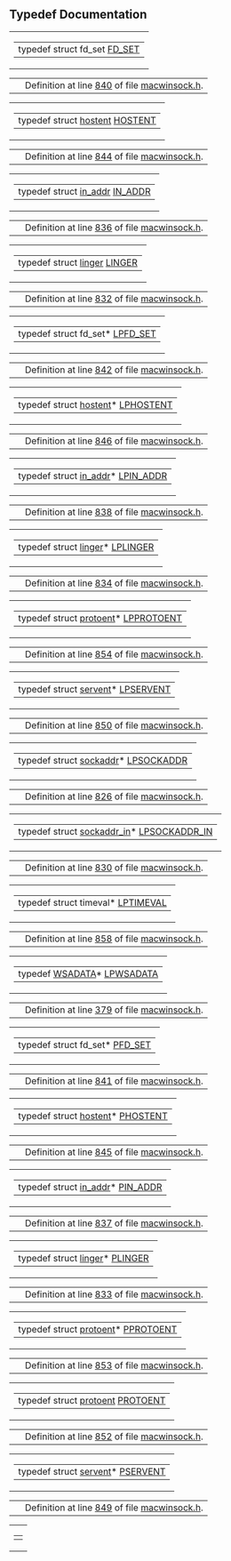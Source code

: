 ## Typedef Documentation

<span id="4b713e955f7da6e32fe29495afaf2d4c" class="anchor"></span>

<table class="mdTable" data-cellpadding="2" data-cellspacing="0">
<colgroup>
<col style="width: 100%" />
</colgroup>
<tbody>
<tr>
<td class="mdRow"><table data-cellpadding="0" data-cellspacing="0" data-border="0">
<tbody>
<tr>
<td class="md" data-nowrap="" data-valign="top">typedef struct fd_set <a href="macwinsock_8h.md#4b713e955f7da6e32fe29495afaf2d4c" class="el">FD_SET</a></td>
</tr>
</tbody>
</table></td>
</tr>
</tbody>
</table>

|  |  |
|----|----|
|   | Definition at line <a href="macwinsock_8h-source.md#l00840" class="el">840</a> of file <a href="macwinsock_8h-source.md" class="el">macwinsock.h</a>. |

<span id="1d46ca6c6f66e53d4094f8a54a685b7c" class="anchor"></span>

<table class="mdTable" data-cellpadding="2" data-cellspacing="0">
<colgroup>
<col style="width: 100%" />
</colgroup>
<tbody>
<tr>
<td class="mdRow"><table data-cellpadding="0" data-cellspacing="0" data-border="0">
<tbody>
<tr>
<td class="md" data-nowrap="" data-valign="top">typedef struct <a href="structhostent.md" class="el">hostent</a> <a href="structhostent.md" class="el">HOSTENT</a></td>
</tr>
</tbody>
</table></td>
</tr>
</tbody>
</table>

|  |  |
|----|----|
|   | Definition at line <a href="macwinsock_8h-source.md#l00844" class="el">844</a> of file <a href="macwinsock_8h-source.md" class="el">macwinsock.h</a>. |

<span id="6991dda2cc77bf3dfa372118c14e466c" class="anchor"></span>

<table class="mdTable" data-cellpadding="2" data-cellspacing="0">
<colgroup>
<col style="width: 100%" />
</colgroup>
<tbody>
<tr>
<td class="mdRow"><table data-cellpadding="0" data-cellspacing="0" data-border="0">
<tbody>
<tr>
<td class="md" data-nowrap="" data-valign="top">typedef struct <a href="structin__addr.md" class="el">in_addr</a> <a href="structin__addr.md" class="el">IN_ADDR</a></td>
</tr>
</tbody>
</table></td>
</tr>
</tbody>
</table>

|  |  |
|----|----|
|   | Definition at line <a href="macwinsock_8h-source.md#l00836" class="el">836</a> of file <a href="macwinsock_8h-source.md" class="el">macwinsock.h</a>. |

<span id="b9753d289da26939bd43ccc2e59fff76" class="anchor"></span>

<table class="mdTable" data-cellpadding="2" data-cellspacing="0">
<colgroup>
<col style="width: 100%" />
</colgroup>
<tbody>
<tr>
<td class="mdRow"><table data-cellpadding="0" data-cellspacing="0" data-border="0">
<tbody>
<tr>
<td class="md" data-nowrap="" data-valign="top">typedef struct <a href="structlinger.md" class="el">linger</a> <a href="structlinger.md" class="el">LINGER</a></td>
</tr>
</tbody>
</table></td>
</tr>
</tbody>
</table>

|  |  |
|----|----|
|   | Definition at line <a href="macwinsock_8h-source.md#l00832" class="el">832</a> of file <a href="macwinsock_8h-source.md" class="el">macwinsock.h</a>. |

<span id="899447adb47039d2c360e651ee7d3ae1" class="anchor"></span>

<table class="mdTable" data-cellpadding="2" data-cellspacing="0">
<colgroup>
<col style="width: 100%" />
</colgroup>
<tbody>
<tr>
<td class="mdRow"><table data-cellpadding="0" data-cellspacing="0" data-border="0">
<tbody>
<tr>
<td class="md" data-nowrap="" data-valign="top">typedef struct fd_set* <a href="macwinsock_8h.md#899447adb47039d2c360e651ee7d3ae1" class="el">LPFD_SET</a></td>
</tr>
</tbody>
</table></td>
</tr>
</tbody>
</table>

|  |  |
|----|----|
|   | Definition at line <a href="macwinsock_8h-source.md#l00842" class="el">842</a> of file <a href="macwinsock_8h-source.md" class="el">macwinsock.h</a>. |

<span id="e43a5c3bb4de40978c2d4d0fb3ada217" class="anchor"></span>

<table class="mdTable" data-cellpadding="2" data-cellspacing="0">
<colgroup>
<col style="width: 100%" />
</colgroup>
<tbody>
<tr>
<td class="mdRow"><table data-cellpadding="0" data-cellspacing="0" data-border="0">
<tbody>
<tr>
<td class="md" data-nowrap="" data-valign="top">typedef struct <a href="structhostent.md" class="el">hostent</a>* <a href="structhostent.md" class="el">LPHOSTENT</a></td>
</tr>
</tbody>
</table></td>
</tr>
</tbody>
</table>

|  |  |
|----|----|
|   | Definition at line <a href="macwinsock_8h-source.md#l00846" class="el">846</a> of file <a href="macwinsock_8h-source.md" class="el">macwinsock.h</a>. |

<span id="a05b7564ce100708155832278ee36d27" class="anchor"></span>

<table class="mdTable" data-cellpadding="2" data-cellspacing="0">
<colgroup>
<col style="width: 100%" />
</colgroup>
<tbody>
<tr>
<td class="mdRow"><table data-cellpadding="0" data-cellspacing="0" data-border="0">
<tbody>
<tr>
<td class="md" data-nowrap="" data-valign="top">typedef struct <a href="structin__addr.md" class="el">in_addr</a>* <a href="structin__addr.md" class="el">LPIN_ADDR</a></td>
</tr>
</tbody>
</table></td>
</tr>
</tbody>
</table>

|  |  |
|----|----|
|   | Definition at line <a href="macwinsock_8h-source.md#l00838" class="el">838</a> of file <a href="macwinsock_8h-source.md" class="el">macwinsock.h</a>. |

<span id="16c55ee06e365bebf46390716df0a116" class="anchor"></span>

<table class="mdTable" data-cellpadding="2" data-cellspacing="0">
<colgroup>
<col style="width: 100%" />
</colgroup>
<tbody>
<tr>
<td class="mdRow"><table data-cellpadding="0" data-cellspacing="0" data-border="0">
<tbody>
<tr>
<td class="md" data-nowrap="" data-valign="top">typedef struct <a href="structlinger.md" class="el">linger</a>* <a href="structlinger.md" class="el">LPLINGER</a></td>
</tr>
</tbody>
</table></td>
</tr>
</tbody>
</table>

|  |  |
|----|----|
|   | Definition at line <a href="macwinsock_8h-source.md#l00834" class="el">834</a> of file <a href="macwinsock_8h-source.md" class="el">macwinsock.h</a>. |

<span id="a925df5065f9418705c8105a3ab61662" class="anchor"></span>

<table class="mdTable" data-cellpadding="2" data-cellspacing="0">
<colgroup>
<col style="width: 100%" />
</colgroup>
<tbody>
<tr>
<td class="mdRow"><table data-cellpadding="0" data-cellspacing="0" data-border="0">
<tbody>
<tr>
<td class="md" data-nowrap="" data-valign="top">typedef struct <a href="structprotoent.md" class="el">protoent</a>* <a href="structprotoent.md" class="el">LPPROTOENT</a></td>
</tr>
</tbody>
</table></td>
</tr>
</tbody>
</table>

|  |  |
|----|----|
|   | Definition at line <a href="macwinsock_8h-source.md#l00854" class="el">854</a> of file <a href="macwinsock_8h-source.md" class="el">macwinsock.h</a>. |

<span id="2d8f997aa307d30527c4e0384618e8eb" class="anchor"></span>

<table class="mdTable" data-cellpadding="2" data-cellspacing="0">
<colgroup>
<col style="width: 100%" />
</colgroup>
<tbody>
<tr>
<td class="mdRow"><table data-cellpadding="0" data-cellspacing="0" data-border="0">
<tbody>
<tr>
<td class="md" data-nowrap="" data-valign="top">typedef struct <a href="structservent.md" class="el">servent</a>* <a href="structservent.md" class="el">LPSERVENT</a></td>
</tr>
</tbody>
</table></td>
</tr>
</tbody>
</table>

|  |  |
|----|----|
|   | Definition at line <a href="macwinsock_8h-source.md#l00850" class="el">850</a> of file <a href="macwinsock_8h-source.md" class="el">macwinsock.h</a>. |

<span id="7f54f9cca0ad51881e90477009236b14" class="anchor"></span>

<table class="mdTable" data-cellpadding="2" data-cellspacing="0">
<colgroup>
<col style="width: 100%" />
</colgroup>
<tbody>
<tr>
<td class="mdRow"><table data-cellpadding="0" data-cellspacing="0" data-border="0">
<tbody>
<tr>
<td class="md" data-nowrap="" data-valign="top">typedef struct <a href="structsockaddr.md" class="el">sockaddr</a>* <a href="structsockaddr.md" class="el">LPSOCKADDR</a></td>
</tr>
</tbody>
</table></td>
</tr>
</tbody>
</table>

|  |  |
|----|----|
|   | Definition at line <a href="macwinsock_8h-source.md#l00826" class="el">826</a> of file <a href="macwinsock_8h-source.md" class="el">macwinsock.h</a>. |

<span id="5167fecbe489f0a5454d27526b8c0c1c" class="anchor"></span>

<table class="mdTable" data-cellpadding="2" data-cellspacing="0">
<colgroup>
<col style="width: 100%" />
</colgroup>
<tbody>
<tr>
<td class="mdRow"><table data-cellpadding="0" data-cellspacing="0" data-border="0">
<tbody>
<tr>
<td class="md" data-nowrap="" data-valign="top">typedef struct <a href="structsockaddr__in.md" class="el">sockaddr_in</a>* <a href="structsockaddr__in.md" class="el">LPSOCKADDR_IN</a></td>
</tr>
</tbody>
</table></td>
</tr>
</tbody>
</table>

|  |  |
|----|----|
|   | Definition at line <a href="macwinsock_8h-source.md#l00830" class="el">830</a> of file <a href="macwinsock_8h-source.md" class="el">macwinsock.h</a>. |

<span id="bf89f73f739027568e04a720dcbd38d5" class="anchor"></span>

<table class="mdTable" data-cellpadding="2" data-cellspacing="0">
<colgroup>
<col style="width: 100%" />
</colgroup>
<tbody>
<tr>
<td class="mdRow"><table data-cellpadding="0" data-cellspacing="0" data-border="0">
<tbody>
<tr>
<td class="md" data-nowrap="" data-valign="top">typedef struct timeval* <a href="macwinsock_8h.md#bf89f73f739027568e04a720dcbd38d5" class="el">LPTIMEVAL</a></td>
</tr>
</tbody>
</table></td>
</tr>
</tbody>
</table>

|  |  |
|----|----|
|   | Definition at line <a href="macwinsock_8h-source.md#l00858" class="el">858</a> of file <a href="macwinsock_8h-source.md" class="el">macwinsock.h</a>. |

<span id="a76258f8cf45e401a45d141fcaaf506c" class="anchor"></span>

<table class="mdTable" data-cellpadding="2" data-cellspacing="0">
<colgroup>
<col style="width: 100%" />
</colgroup>
<tbody>
<tr>
<td class="mdRow"><table data-cellpadding="0" data-cellspacing="0" data-border="0">
<tbody>
<tr>
<td class="md" data-nowrap="" data-valign="top">typedef <a href="structWSAData.md" class="el">WSADATA</a>* <a href="structWSAData.md" class="el">LPWSADATA</a></td>
</tr>
</tbody>
</table></td>
</tr>
</tbody>
</table>

|  |  |
|----|----|
|   | Definition at line <a href="macwinsock_8h-source.md#l00379" class="el">379</a> of file <a href="macwinsock_8h-source.md" class="el">macwinsock.h</a>. |

<span id="13f7d24687edf9c062a9a93680b25ead" class="anchor"></span>

<table class="mdTable" data-cellpadding="2" data-cellspacing="0">
<colgroup>
<col style="width: 100%" />
</colgroup>
<tbody>
<tr>
<td class="mdRow"><table data-cellpadding="0" data-cellspacing="0" data-border="0">
<tbody>
<tr>
<td class="md" data-nowrap="" data-valign="top">typedef struct fd_set* <a href="macwinsock_8h.md#13f7d24687edf9c062a9a93680b25ead" class="el">PFD_SET</a></td>
</tr>
</tbody>
</table></td>
</tr>
</tbody>
</table>

|  |  |
|----|----|
|   | Definition at line <a href="macwinsock_8h-source.md#l00841" class="el">841</a> of file <a href="macwinsock_8h-source.md" class="el">macwinsock.h</a>. |

<span id="c62cd0b7f95d51b313a0ebf62984f401" class="anchor"></span>

<table class="mdTable" data-cellpadding="2" data-cellspacing="0">
<colgroup>
<col style="width: 100%" />
</colgroup>
<tbody>
<tr>
<td class="mdRow"><table data-cellpadding="0" data-cellspacing="0" data-border="0">
<tbody>
<tr>
<td class="md" data-nowrap="" data-valign="top">typedef struct <a href="structhostent.md" class="el">hostent</a>* <a href="structhostent.md" class="el">PHOSTENT</a></td>
</tr>
</tbody>
</table></td>
</tr>
</tbody>
</table>

|  |  |
|----|----|
|   | Definition at line <a href="macwinsock_8h-source.md#l00845" class="el">845</a> of file <a href="macwinsock_8h-source.md" class="el">macwinsock.h</a>. |

<span id="86ee0edb193959a4e3f07e90b6ce5bf5" class="anchor"></span>

<table class="mdTable" data-cellpadding="2" data-cellspacing="0">
<colgroup>
<col style="width: 100%" />
</colgroup>
<tbody>
<tr>
<td class="mdRow"><table data-cellpadding="0" data-cellspacing="0" data-border="0">
<tbody>
<tr>
<td class="md" data-nowrap="" data-valign="top">typedef struct <a href="structin__addr.md" class="el">in_addr</a>* <a href="structin__addr.md" class="el">PIN_ADDR</a></td>
</tr>
</tbody>
</table></td>
</tr>
</tbody>
</table>

|  |  |
|----|----|
|   | Definition at line <a href="macwinsock_8h-source.md#l00837" class="el">837</a> of file <a href="macwinsock_8h-source.md" class="el">macwinsock.h</a>. |

<span id="ad53d4e9d4b510b75b47554b38d82108" class="anchor"></span>

<table class="mdTable" data-cellpadding="2" data-cellspacing="0">
<colgroup>
<col style="width: 100%" />
</colgroup>
<tbody>
<tr>
<td class="mdRow"><table data-cellpadding="0" data-cellspacing="0" data-border="0">
<tbody>
<tr>
<td class="md" data-nowrap="" data-valign="top">typedef struct <a href="structlinger.md" class="el">linger</a>* <a href="structlinger.md" class="el">PLINGER</a></td>
</tr>
</tbody>
</table></td>
</tr>
</tbody>
</table>

|  |  |
|----|----|
|   | Definition at line <a href="macwinsock_8h-source.md#l00833" class="el">833</a> of file <a href="macwinsock_8h-source.md" class="el">macwinsock.h</a>. |

<span id="c363ead4e464fa4338817aac23a39137" class="anchor"></span>

<table class="mdTable" data-cellpadding="2" data-cellspacing="0">
<colgroup>
<col style="width: 100%" />
</colgroup>
<tbody>
<tr>
<td class="mdRow"><table data-cellpadding="0" data-cellspacing="0" data-border="0">
<tbody>
<tr>
<td class="md" data-nowrap="" data-valign="top">typedef struct <a href="structprotoent.md" class="el">protoent</a>* <a href="structprotoent.md" class="el">PPROTOENT</a></td>
</tr>
</tbody>
</table></td>
</tr>
</tbody>
</table>

|  |  |
|----|----|
|   | Definition at line <a href="macwinsock_8h-source.md#l00853" class="el">853</a> of file <a href="macwinsock_8h-source.md" class="el">macwinsock.h</a>. |

<span id="f2bf95961d421d4bc1af710e71544eb5" class="anchor"></span>

<table class="mdTable" data-cellpadding="2" data-cellspacing="0">
<colgroup>
<col style="width: 100%" />
</colgroup>
<tbody>
<tr>
<td class="mdRow"><table data-cellpadding="0" data-cellspacing="0" data-border="0">
<tbody>
<tr>
<td class="md" data-nowrap="" data-valign="top">typedef struct <a href="structprotoent.md" class="el">protoent</a> <a href="structprotoent.md" class="el">PROTOENT</a></td>
</tr>
</tbody>
</table></td>
</tr>
</tbody>
</table>

|  |  |
|----|----|
|   | Definition at line <a href="macwinsock_8h-source.md#l00852" class="el">852</a> of file <a href="macwinsock_8h-source.md" class="el">macwinsock.h</a>. |

<span id="a70242dca5249c52799ac5610c0e102a" class="anchor"></span>

<table class="mdTable" data-cellpadding="2" data-cellspacing="0">
<colgroup>
<col style="width: 100%" />
</colgroup>
<tbody>
<tr>
<td class="mdRow"><table data-cellpadding="0" data-cellspacing="0" data-border="0">
<tbody>
<tr>
<td class="md" data-nowrap="" data-valign="top">typedef struct <a href="structservent.md" class="el">servent</a>* <a href="structservent.md" class="el">PSERVENT</a></td>
</tr>
</tbody>
</table></td>
</tr>
</tbody>
</table>

|  |  |
|----|----|
|   | Definition at line <a href="macwinsock_8h-source.md#l00849" class="el">849</a> of file <a href="macwinsock_8h-source.md" class="el">macwinsock.h</a>. |

<span id="d9ac70d38a27bb04d1168a4e71590a48" class="anchor"></span>

<table class="mdTable" data-cellpadding="2" data-cellspacing="0">
<colgroup>
<col style="width: 100%" />
</colgroup>
<tbody>
<tr>
<td class="mdRow"><table data-cellpadding="0" data-cellspacing="0" data-border="0">
<tbody>
<tr>
<td class="md" data-nowrap="" data-valign=